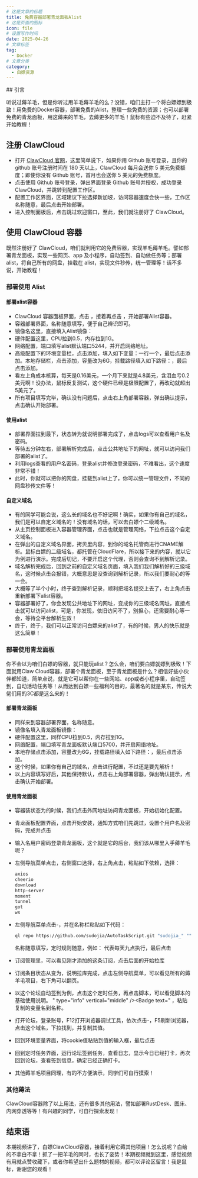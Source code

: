 ```yaml
---
# 这是文章的标题
title: 免费容器部署青龙面板Alist
# 这是页面的图标
icon: file
# 设置写作时间
date: 2025-04-26
# 文章标签
tag:
  - Docker
# 文章分类
category:
  - 白嫖资源
---
```

<BiliBili bvid="BV1R2LizDEoQ" autoplay=true />
## 引言

听说过薅羊毛，但是你听过用羊毛薅羊毛的么？没错，咱们主打一个将白嫖嫖到极致！用免费的Docker容器，部署免费的Alist，整理一些免费的资源；也可以部署免费的青龙面板，用这薅来的羊毛，去薅更多的羊毛！鼠标有些迫不及待了，赶紧开始教程！

## 注册 ClawCloud

- 打开 [ClawCloud 官网](https://console.run.claw.cloud/signin?link=9BJSKJTGM0EO)，这里简单说下，如果你用 Github 账号登录，且你的 github 账号注册时间在 180 天以上，ClawCloud 每月会送你 5 美元免费额度；即使你没有 Github 账号，首月也会送你 5 美元的免费额度。
- 点击使用 Github 账号登录，弹出界面登录 Github 账号并授权，成功登录 ClawCloud，并跳转到配置工作区。
- 配置工作区界面，区域建议下拉选择新加坡，访问容器速度会快一些，工作区名称随意，最后点击开始部署。
- 进入控制面板后，点击跳过欢迎窗口，至此，我们就注册好了 ClawCloud。

## 使用 ClawCloud 容器

既然注册好了 ClawCloud，咱们就利用它的免费容器，实现羊毛薅羊毛。譬如部署青龙面板，实现一些网页、app 及小程序，自动签到、自动做任务等；部署 alist，将自己所有的网盘，挂载在 alist，实现文件秒传，统一管理等！话不多说，开始教程！

### 部署使用 Alist

#### 部署alist容器

- ClawCloud 容器面板界面，点击 <Badge text="App Launchpad" type="info" vertical="middle" />，接着再点击 <Badge text="Create App" type="info" vertical="middle" />，开始部署Alist容器。
- 容器部署界面，名称随意填写，便于自己辨识即可。  
- 镜像名这里，直接填入Alist镜像：<Badge text="xhofe/alist:beta" type="info" vertical="middle" />
- 硬件配置这里，CPU拉到0.5，内存拉到1G。
- 网络配置，端口填写alist默认端口5244，并开启网络地址。
- 高级配置下的环境变量栏，点击添加，填入如下变量：<Badge text="PUID=0,PGID=0,UMASK=022" type="info" vertical="middle" />一行一个，最后点击<Badge text="ADD" type="info" vertical="middle" />添加。本地存储栏，点击添加，容量改为6G，挂载路径填入如下路径：<Badge text="/opt/alist/data" type="info" vertical="middle" />，最后点击<Badge text="ADD" type="info" vertical="middle" />添加。
- 看左上角成本核算，每天是0.16美元，一个月下来就是4.8美元，含泪血亏0.2美元啊！没办法，鼠标反复测试，这个硬件已经是极限配置了，再改动就超出5美元了。
- 所有项目填写完毕，确认没有问题后，点击右上角<Badge text="Deploy Application" type="info" vertical="middle" />部署容器，弹出确认提示，点击<Badge text="yes" type="info" vertical="middle" />确认开始部署。

#### 使用alist

- 部署界面拉到最下，状态转为<Badge text="active" type="info" vertical="middle" />就说明部署完成了，点击logs可以查看用户名及密码。
- 等待五分钟左右，部署解析完成后，点击公共地址下的网址，就可以访问我们部署的alist了。
- 利用logs查看的用户名密码，登录alist并修改登录密码，不难看出，这个速度非常不错！
- 此时，你就可以把你的网盘，挂载到alist上了，你可以统一管理文件，不同的网盘秒传文件等！

#### 自定义域名

- 有的同学可能会说，这么长的域名也不好记啊！确实，如果你有自己的域名，我们是可以自定义域名的！没有域名的话，可以去白嫖个二级域名。
- 从主页控制面板进入容器管理界面，点击<Badge text="Manage Network" type="info" vertical="middle" />也就是管理网络，下拉点击这个自定义域名。
- 在弹出的自定义域名界面，拷贝<Badge text="CNAME" type="info" vertical="middle" />里内容，到你的域名托管商进行CNAME解析。鼠标白嫖的二级域名，都托管在CloudFlare，所以接下来的内容，就以它为例进行演示。完成后切记，不要开启这个代理，否则会查询不到解析记录。
- 域名解析完成后，回到之前的自定义域名页面，填入我们我们解析好的三级域名，这时候点击<Badge text="Confirm" type="info" vertical="middle" />会报错，大概意思是没查询到解析记录，所以我们要耐心的等一会。
- 大概等了半个小时，终于查到解析记录，顺利把域名提交上去了，右上角点击<Badge text="Update" type="info" vertical="middle" />重新部署下alist容器。
- 容器部署好了，你会发现公共地址下的网址，变成你的三级域名网址，直接点击就可以访问alist，可是，你发现，依旧访问不了，别担心，还需要耐心等一会，等待全平台解析生效！
- 终于，终于，我们可以正常访问白嫖来的alist了，有的时候，男人的快乐就是这么简单！

### 部署使用青龙面板

你不会以为咱们白嫖的容器，就只能玩alist？怎么会，咱们要白嫖就嫖到极致！下面就用Claw Cloud容器，部署个青龙面板，至于青龙面板是什么？相信好些小伙伴都知道，简单点说，就是它可以帮你在一些网站、app或者小程序里，自动签到，自动活动任务等！从而达到白嫖一些福利的目的，最著名的就是某东，传说大佬们用的3C都是这么来的！

#### 部署青龙面板

- 同样来到容器部署界面，名称随意。
- 镜像名填入青龙面板镜像：<Badge text="whyour/qinglong:latest" type="info" vertical="middle" />
- 硬件配置这里，同样CPU拉到0.5，内存拉到1G。
- 网络配置，端口填写青龙面板默认端口5700，并开启网络地址。
- 本地存储点击添加，容量改为6G，挂载路径填入如下路径：<Badge text="/ql/data" type="info" vertical="middle" />，最后点击<Badge text="ADD" type="info" vertical="middle" />添加。
- 这个时候，如果你有自己的域名，点击<Badge text="Manage Network" type="info" vertical="middle" />进行配置，不过还是要先解析！
- 以上内容填写好后，其他保持默认，点击右上角<Badge text="Deploy Application" type="info" vertical="middle" />部署容器，弹出确认提示，点击<Badge text="yes" type="info" vertical="middle" />确认开始部署。

#### 使用青龙面板

- 容器装状态为<Badge text="active" type="info" vertical="middle" />的时候，我们点击外网地址访问青龙面板，开始初始化配置。

- 青龙面板配置界面，点击开始安装，通知方式咱们先跳过，设置个用户名及密码，完成并点击<Badge text="去登录" type="info" vertical="middle" />

- 输入名用户密码登录青龙面板，这个就是它的后台，我们该从哪里入手薅羊毛呢？

- 左侧导航菜单点击<Badge text="依赖管理" type="info" vertical="middle" />，右侧窗口选择<Badge text="NodeJs" type="info" vertical="middle" />，右上角点击<Badge text="创建依赖" type="info" vertical="middle" />，粘贴如下依赖，<Badge text="自动拆分" type="info" vertical="middle" />选择<Badge text="是" type="info" vertical="middle" />：

  ```txt
  axios
  cheerio
  download
  http-server
  moment
  tunnel
  got
  ws
  ```

- 左侧导航菜单点击<Badge text="订阅管理" type="info" vertical="middle" />-<Badge text="创建订阅" type="info" vertical="middle" />，并在名称栏粘贴如下代码：

  ```bash
  ql repo https://github.com/sudojia/AutoTaskScript.git "sudojia_" "" "utils"
  ```

  名称随意填写，定时规则随意，例如：<Badge text="0 0 9 * * *" type="info" vertical="middle" /> 代表每天九点执行，最后点击<Badge text="确定" type="info" vertical="middle" />

- 订阅管理里，可以看见刚才添加的这条订阅，点击后面的<Badge text="运行" type="info" vertical="middle" />开始拉库

- 订阅条目状态从<Badge text="运行中" type="info" vertical="middle" />变为<Badge text="空闲中" type="info" vertical="middle" />，说明拉库完成，点击左侧导航菜单<Badge text="定时任务" type="info" vertical="middle" />，可以看见所有的薅羊毛项目，右下角可以翻页。

- 以这个论坛自动签到为例，点击这个定时任务，再点击脚本，可以看见脚本的基础使用说明。
" type="info" vertical="middle" /><Badge text=" ，粘贴复制的变量名到名称。

- 打开论坛，登录账号，F12打开浏览器调试工具，依次点击<Badge text="Network" type="info" vertical="middle" />-<Badge text="Doc" type="info" vertical="middle" />，F5刷新浏览器，点击这个域名，下拉找到<Badge text="cookie" type="info" vertical="middle" />，并复制其值。

- 回到环境变量界面，将cookie值粘贴到值的输入框，最后点击<Badge text="确定" type="info" vertical="middle" />

- 回到定时任务界面，运行论坛签到任务，查看日志，显示今日已经打卡，再次回到论坛，查看签到信息，确定已经正确打卡。

- 其他薅羊毛项目同理，有的不方便演示，同学们可自行摸索！

### 其他薅法

ClawCloud容器除了以上用法，还有很多其他用法，譬如部署RustDesk、图床、内网穿透等等！有兴趣的同学，可自行探索发现！

## 结束语

本期视频讲了，白嫖ClawCloud容器，接着利用它薅其他项目！怎么说呢？白给的不拿白不拿！抓了一把羊毛的同时，也长了姿势！本期视频就到这里，感觉视频有用就点赞收藏下，或者你希望出什么题材的视频，都可以评论区留言！我是鼠标，谢谢您的观看！

